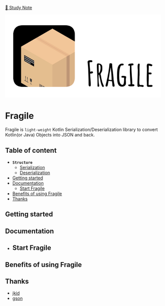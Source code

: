 [:book: Study Note](/docs/Note.md)

![logo](./docs/icon/Fragile.png)

# Fragile

Fragile is `light-weight` Kotlin Serialization/Deserialization library 
to convert Kotlin(or Java) Objects into JSON and back.

## Table of content

- **`Structure`**
  - [Serialization](/docs/Serialization.md)
  - [Deserialization](/docs/Deserialization.md)
- [Getting started](#getting-started)
- [Documentation](#documentation)
    - [Start Fragile](#start-fragile)
- [Benefits of using Fragile](#benefits)
- [Thanks](#thanks)

## <a id="getting-started"> Getting started

## <a id="documentation"> Documentation

* ## <a id="start-fragile"> Start Fragile

## <a id="benefits"> Benefits of using Fragile

## <a id="thanks"> Thanks
* [jkid](https://github.com/yole/jkid)
* [gson](https://github.com/google/gson)
